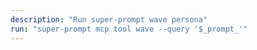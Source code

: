 ```yaml
---
description: "Run super-prompt wave persona"
run: "super-prompt mcp tool wave --query '$_prompt_'"
---
```

